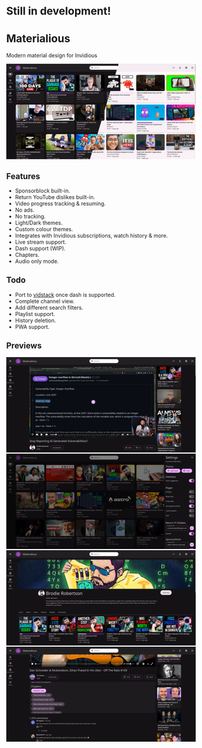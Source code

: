 # Still in development!

# Materialious
Modern material design for Invidious

![Preview of homepage](./previews/home-preview.png)

## Features
- Sponsorblock built-in.
- Return YouTube dislikes built-in.
- Video progress tracking & resuming.
- No ads.
- No tracking.
- Light/Dark themes.
- Custom colour themes.
- Integrates with Invidious subscriptions, watch history & more.
- Live stream support.
- Dash support (WIP).
- Chapters.
- Audio only mode.

## Todo
- Port to [vidstack](https://www.vidstack.io/) once dash is supported.
- Complete channel view.
- Add different search filters.
- Playlist support.
- History deletion.
- PWA support.

## Previews
![Preview of player](./previews/player-preview.png)
![Preview of settings](./previews/setting-preview.png)
![Preview of channel](./previews/channel-preview.png)
![Preview of chapters](./previews/chapter-previews.png)